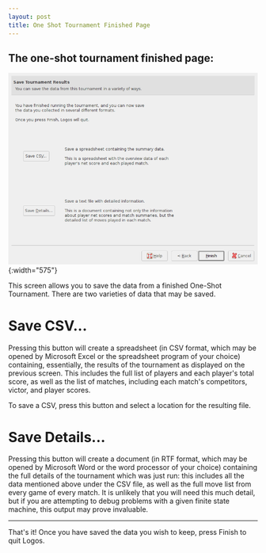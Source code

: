 ```yaml
---
layout: post
title: One Shot Tournament Finished Page
---
```



  The one-shot tournament finished page:
 --------------------------------------------------------------
  ![Screensot](images/oneshotfinishpage.png){:width="575"}


This screen allows you to save the data from a finished One-Shot
Tournament.  There are two varieties of data that may be saved.

Save CSV...
===========

Pressing this button will create a spreadsheet (in CSV format, which
may be opened by Microsoft Excel or the spreadsheet program of your
choice) containing, essentially, the results of the tournament as
displayed on the previous screen.  This includes the full list of
players and each player's total score, as well as the list of matches,
including each match's competitors, victor, and player scores.

To save a CSV, press this button and select a location for the
resulting file.

Save Details...
===============

Pressing this button will create a document (in RTF format, which may
be opened by Microsoft Word or the word processor of your choice)
containing the full details of the tournament which was just run: this
includes all the data mentioned above under the CSV file, as well as
the full move list from every game of every match.  It is unlikely
that you will need this much detail, but if you are attempting to
debug problems with a given finite state machine, this output may
prove invaluable.

- - -

That's it!  Once you have saved the data you wish to keep, press
Finish to quit Logos.
